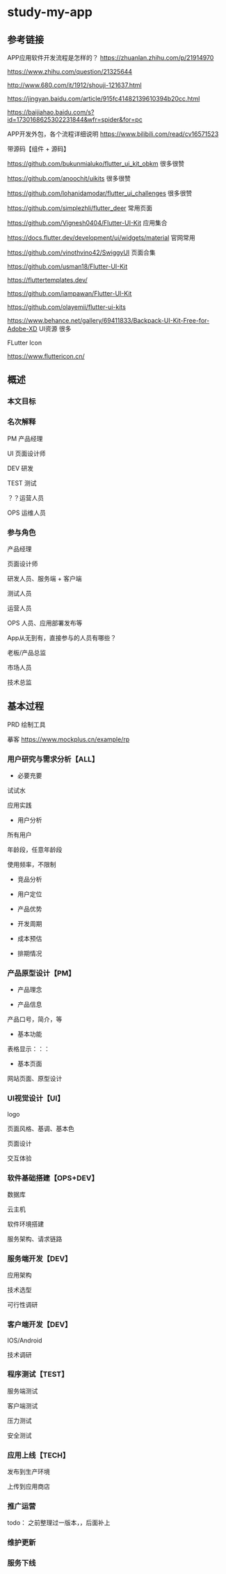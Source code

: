 # study-my-app #

## 参考链接

APP应用软件开发流程是怎样的？  https://zhuanlan.zhihu.com/p/21914970

https://www.zhihu.com/question/21325644



http://www.680.com/it/1912/shouji-121637.html

https://jingyan.baidu.com/article/915fc41482139610394b20cc.html

https://baijiahao.baidu.com/s?id=1730168625302231844&wfr=spider&for=pc

APP开发外包，各个流程详细说明   https://www.bilibili.com/read/cv16571523



带源码【组件 + 源码】

https://github.com/bukunmialuko/flutter_ui_kit_obkm 很多很赞

https://github.com/anoochit/uikits 很多很赞

https://github.com/lohanidamodar/flutter_ui_challenges 很多很赞

https://github.com/simplezhli/flutter_deer 常用页面

https://github.com/Vignesh0404/Flutter-UI-Kit 应用集合

https://docs.flutter.dev/development/ui/widgets/material 官网常用

https://github.com/vinothvino42/SwiggyUI 页面合集

https://github.com/usman18/Flutter-UI-Kit

https://fluttertemplates.dev/

https://github.com/iampawan/Flutter-UI-Kit

https://github.com/olayemii/flutter-ui-kits

https://www.behance.net/gallery/69411833/Backpack-UI-Kit-Free-for-Adobe-XD UI资源 很多



FLutter Icon 

https://www.fluttericon.cn/



## 概述

### 本文目标

### 名次解释

PM 产品经理

UI 页面设计师

DEV 研发

TEST 测试

？？运营人员

OPS 运维人员

### 参与角色

产品经理

页面设计师

研发人员、服务端 +  客户端

测试人员

运营人员

OPS 人员、应用部署发布等

App从无到有，直接参与的人员有哪些？

老板/产品总监

市场人员

技术总监

## 基本过程

PRD 绘制工具

摹客    https://www.mockplus.cn/example/rp



### 用户研究与需求分析【ALL】

- 必要充要

试试水

应用实践

- 用户分析

所有用户

年龄段，任意年龄段

使用频率，不限制

- 竞品分析

- 用户定位

- 产品优势



- 开发周期
- 成本预估
- 排期情况



### 产品原型设计【PM】

- 产品理念

- 产品信息

产品口号，简介，等

- 基本功能

表格显示：：：

- 基本页面

网站页面、原型设计

### UI视觉设计【UI】

logo

页面风格、基调、基本色

页面设计

交互体验

### 软件基础搭建【OPS+DEV】

数据库

云主机

软件环境搭建

服务架构、请求链路

### 服务端开发【DEV】

应用架构

技术选型

可行性调研

### 客户端开发【DEV】

IOS/Android

技术调研

### 程序测试【TEST】

服务端测试

客户端测试

压力测试

安全测试

### 应用上线【TECH】

发布到生产环境

上传到应用商店



### 推广运营

todo：  之前整理过一版本，，后面补上



### 维护更新



### 服务下线





